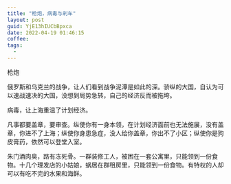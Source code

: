 ```yaml
---
title: "枪炮，病毒与刹车"
layout: post
guid: YjE13hIUCbBpxca
date: 2022-04-19 01:46:15
coffee:
tags:
  -
---
```



枪炮

俄罗斯和乌克兰的战争，让人们看到战争泥潭是如此的深。骄纵的大国，自认为可以速战速决的大国，没想到局势急转，自己的经济反而被拖垮。


病毒，让上海重温了计划经济。

凡事都要盖章，要审查。纵使你有一身本领，在计划经济面前也无法施展，没有盖章，你进不了上海；纵使你身患急症，没人给你盖章，你出不了小区；纵使你是狗皮膏药，依然可以登堂入室。

朱门酒肉臭，路有冻死骨。一群装修工人，被困在一套公寓里，只能领到一份食物。十几个理发店的小姑娘，蜗居在群租房里，只能领到一份食物。有特权的人却可以有吃不完的水果和海鲜。





